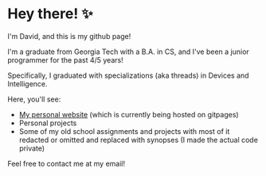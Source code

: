# Hey there! ✨
I'm David, and this is my github page!

I'm a graduate from Georgia Tech with a B.A. in CS, and I've been a junior programmer for the past 4/5 years!

Specifically, I graduated with specializations (aka threads) in Devices and Intelligence.

Here, you'll see:
- [My personal website](https://d-lee-te.github.io/) (which is currently being hosted on gitpages)
- Personal projects
- Some of my old school assignments and projects with most of it redacted or omitted and replaced with synopses (I made the actual code private)

Feel free to contact me at my email!
